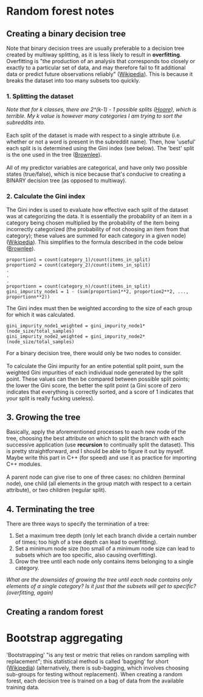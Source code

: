 # Random forest notes

## Creating a binary decision tree

Note that binary decision trees are usually preferable to a decision tree created by multiway splitting, as it is less
likely to result in **overfitting**. Overfitting is "the production of an analysis that corresponds too closely or exactly to
a particular set of data, and may therefore fail to fit additional data or predict future observations reliably"
([Wikipedia][1]). This is because it breaks the dataset into too many subsets too quickly.  

### 1. Splitting the dataset
*Note that for k classes, there are 2^(k-1) - 1 possible splits ([Hoare][3]), which is terrible. My k value 
is however many categories I am trying to sort the subreddits into.* <br/>
<br/>
Each split of the dataset is made with respect to a single attribute (i.e. whether or not a word is present in the 
subreddit name). Then, how 'useful' each split is is determined using the Gini index (see below). The 'best'
split is the one used in the tree ([Brownlee][2]). <br/>
<br/>
All of my predictor variables are categorical, and have only two possible states (true/false), which is nice because 
that's conducive to creating a BINARY decision tree (as opposed to multiway). 

### 2. Calculate the Gini index
The Gini index is used to evaluate how effective each split of the dataset was at categorizing the data. It is essentially
the probability of an item in a category being chosen multiplied by the probability of the item being incorrectly
categorized (the probability of not choosing an item from that category); these values are summed for each category in a
given node) ([Wikipedia][4]). This simplifies to the formula described in the code below ([Brownlee][2]). <br/>

```
proportion1 = count(category_1)/count(items_in_split)
proportion2 = count(category_2)/count(items_in_split)
.
.
.
proportionn = count(category_n)/count(items_in_split)                    
gini_impurity_node1 = 1 - (sum(proportion1**2, proportion2**2, ..., proportionn**2))
```
The Gini index must then be weighted according to the size of each group for which it was calculated. <br/>

```
gini_impurity_node1_weighted = gini_impurity_node1*(node_size/total_samples)
gini_impurity_node2_weighted = gini_impurity_node2*(node_size/total_samples)
```
For a binary decision tree, there would only be two nodes to consider. <br/>
<br/>
To calculate the Gini impurity for an entire potential split point, sum the weighted Gini impurities of each individual node
generated by the split point. These values can then be compared between possible split points; the lower the Gini score,
the better the split point (a Gini score of zero indicates that everything is correctly sorted, and a score of 1 indicates
that your split is really fucking useless).  

## 3. Growing the tree

Basically, apply the aforementioned processes to each new node of the tree, choosing the best attribute on which to split
the branch with each successive application (use **recursion** to continually split the dataset). This is pretty 
straightforward, and I should be able to figure it out by myself. Maybe write this part in C++ (for speed) and use it
as practice for importing C++ modules. <br/>
<br/>
A parent node can give rise to one of three cases: no children (terminal node), one child (all elements in the group match
with respect to a certain attribute), or two children (regular split). 

## 4. Terminating the tree

There are three ways to specify the termination of a tree: <br/>
1. Set a maximum tree depth (only let each branch divide a certain number of times; too high of a tree depth
   can lead to overfitting).
2. Set a minimum node size (too small of a minimum node size can lead to subsets which are too specific, also causing
   overfitting).
3. Grow the tree until each node only contains items belonging to a single category.

*What are the downsides of growing the tree until each node contains only elements of a single category? Is it
just that the subsets will get to specific? (overfitting, again)*


## Creating a random forest

# Bootstrap aggregating

'Bootstrapping' "is any test or metric that relies on random sampling with replacement"; this statistical method is called 'bagging' for short ([Wikipedia][5]) (alternatively, there is sub-bagging, which involves choosing sub-groups for testing without replacement). When creating a random forest, each decision tree is trained on a bag of data from the available training data. 

[1]: https://en.wikipedia.org/wiki/Overfitting
[2]: https://machinelearningmastery.com/implement-decision-tree-algorithm-scratch-python/
[3]: https://www.displayr.com/how-is-splitting-decided-for-decision-trees/
[4]: https://en.wikipedia.org/wiki/Decision_tree_learning#Gini_impurity
[5]: https://en.wikipedia.org/wiki/Bootstrapping_(statistics)

